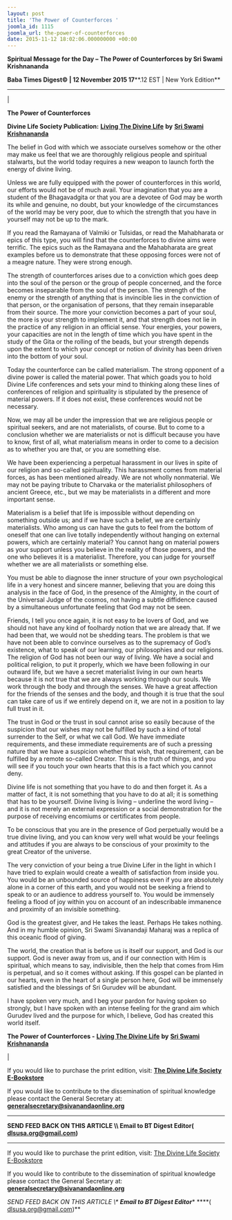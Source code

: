 ```yaml
---
layout: post
title: 'The Power of Counterforces '
joomla_id: 1115
joomla_url: the-power-of-counterforces
date: 2015-11-12 18:02:06.000000000 +00:00
---
```

  

















































**Spiritual Message for the Day – The Power of Counterforces by Sri Swami Krishnananda**

 **Baba Times Digest© | 12 November 2015 17****.12 EST | New York Edition**

* * *

| 

**The Power of Counterforces**

**Divine Life Society Publication:** [**Living The Divine Life**](http://www.swami-krishnananda.org/disc/disc_288.html) **by** [**Sri Swami Krishnananda**](http://www.dlshq.org/saints/krishnananda.htm)

The belief in God with which we associate ourselves somehow or the other may make us feel that we are thoroughly religious people and spiritual stalwarts, but the world today requires a new weapon to launch forth the energy of divine living.

Unless we are fully equipped with the power of counterforces in this world, our efforts would not be of much avail. Your imagination that you are a student of the Bhagavadgita or that you are a devotee of God may be worth its while and genuine, no doubt, but your knowledge of the circumstances of the world may be very poor, due to which the strength that you have in yourself may not be up to the mark.

If you read the Ramayana of Valmiki or Tulsidas, or read the Mahabharata or epics of this type, you will find that the counterforces to divine aims were terrific. The epics such as the Ramayana and the Mahabharata are great examples before us to demonstrate that these opposing forces were not of a meagre nature. They were strong enough.

The strength of counterforces arises due to a conviction which goes deep into the soul of the person or the group of people concerned, and the force becomes inseparable from the soul of the person. The strength of the enemy or the strength of anything that is invincible lies in the conviction of that person, or the organisation of persons, that they remain inseparable from their source. The more your conviction becomes a part of your soul, the more is your strength to implement it, and that strength does not lie in the practice of any religion in an official sense. Your energies, your powers, your capacities are not in the length of time which you have spent in the study of the Gita or the rolling of the beads, but your strength depends upon the extent to which your concept or notion of divinity has been driven into the bottom of your soul.

Today the counterforce can be called materialism. The strong opponent of a divine power is called the material power. That which goads you to hold Divine Life conferences and sets your mind to thinking along these lines of conferences of religion and spirituality is stipulated by the presence of material powers. If it does not exist, these conferences would not be necessary.

Now, we may all be under the impression that we are religious people or spiritual seekers, and are not materialists, of course. But to come to a conclusion whether we are materialists or not is difficult because you have to know, first of all, what materialism means in order to come to a decision as to whether you are that, or you are something else.

We have been experiencing a perpetual harassment in our lives in spite of our religion and so-called spirituality. This harassment comes from material forces, as has been mentioned already. We are not wholly nonmaterial. We may not be paying tribute to Charvaka or the materialist philosophers of ancient Greece, etc., but we may be materialists in a different and more important sense.

Materialism is a belief that life is impossible without depending on something outside us; and if we have such a belief, we are certainly materialists. Who among us can have the guts to feel from the bottom of oneself that one can live totally independently without hanging on external powers, which are certainly material? You cannot hang on material powers as your support unless you believe in the reality of those powers, and the one who believes it is a materialist. Therefore, you can judge for yourself whether we are all materialists or something else.

You must be able to diagnose the inner structure of your own psychological life in a very honest and sincere manner, believing that you are doing this analysis in the face of God, in the presence of the Almighty, in the court of the Universal Judge of the cosmos, not having a subtle diffidence caused by a simultaneous unfortunate feeling that God may not be seen.

Friends, I tell you once again, it is not easy to be lovers of God, and we should not have any kind of foolhardy notion that we are already that. If we had been that, we would not be shedding tears. The problem is that we have not been able to convince ourselves as to the supremacy of God’s existence, what to speak of our learning, our philosophies and our religions. The religion of God has not been our way of living. We have a social and political religion, to put it properly, which we have been following in our outward life, but we have a secret materialist living in our own hearts because it is not true that we are always working through our souls. We work through the body and through the senses. We have a great affection for the friends of the senses and the body, and though it is true that the soul can take care of us if we entirely depend on it, we are not in a position to lay full trust in it.

The trust in God or the trust in soul cannot arise so easily because of the suspicion that our wishes may not be fulfilled by such a kind of total surrender to the Self, or what we call God. We have immediate requirements, and these immediate requirements are of such a pressing nature that we have a suspicion whether that wish, that requirement, can be fulfilled by a remote so-called Creator. This is the truth of things, and you will see if you touch your own hearts that this is a fact which you cannot deny.

Divine life is not something that you have to do and then forget it. As a matter of fact, it is not something that you have to do at all; it is something that has to be yourself. Divine living is living – underline the word living – and it is not merely an external expression or a social demonstration for the purpose of receiving encomiums or certificates from people.

To be conscious that you are in the presence of God perpetually would be a true divine living, and you can know very well what would be your feelings and attitudes if you are always to be conscious of your proximity to the great Creator of the universe.

The very conviction of your being a true Divine Lifer in the light in which I have tried to explain would create a wealth of satisfaction from inside you. You would be an unbounded source of happiness even if you are absolutely alone in a corner of this earth, and you would not be seeking a friend to speak to or an audience to address yourself to. You would be immensely feeling a flood of joy within you on account of an indescribable immanence and proximity of an invisible something.

God is the greatest giver, and He takes the least. Perhaps He takes nothing. And in my humble opinion, Sri Swami Sivanandaji Maharaj was a replica of this oceanic flood of giving.

The world, the creation that is before us is itself our support, and God is our support. God is never away from us, and if our connection with Him is spiritual, which means to say, indivisible, then the help that comes from Him is perpetual, and so it comes without asking. If this gospel can be planted in our hearts, even in the heart of a single person here, God will be immensely satisfied and the blessings of Sri Gurudev will be abundant.

I have spoken very much, and I beg your pardon for having spoken so strongly, but I have spoken with an intense feeling for the grand aim which Gurudev lived and the purpose for which, I believe, God has created this world itself.



**The Power of Counterforces -** [**Living The Divine Life**](http://www.swami-krishnananda.org/disc/disc_288.html) **by** [**Sri Swami Krishnananda**](http://www.dlshq.org/saints/krishnananda.htm)

 |



If you would like to purchase the print edition, visit: **[The Divine Life Society E-Bookstore](http://www.dlshq.org/download/download.htm)**

If you would like to contribute to the dissemination of spiritual knowledge please contact the General Secretary at: [](mailto:%20%3Cscript%20type=%27text/javascript%27%3E%20%3C%21--%20var%20prefix%20=%20%27ma%27%20+%20%27il%27%20+%20%27to%27;%20var%20path%20=%20%27hr%27%20+%20%27ef%27%20+%20%27=%27;%20var%20addy57016%20=%20%27generalsecretary%27%20+%20%27@%27;%20addy57016%20=%20addy57016%20+%20%27sivanandaonline%27%20+%20%27.%27%20+%20%27org%27;%20document.write%28%27%3Ca%20%27%20+%20path%20+%20%27%5C%27%27%20+%20prefix%20+%20%27:%27%20+%20addy57016%20+%20%27%5C%27%3E%27%29;%20document.write%28addy57016%29;%20document.write%28%27%3C%5C/a%3E%27%29;%20//--%3E%5Cn%20%3C/script%3E%3Cscript%20type=%27text/javascript%27%3E%20%3C%21--%20document.write%28%27%3Cspan%20style=%5C%27display:%20none;%5C%27%3E%27%29;%20//--%3E%20%3C/script%3EThis%20email%20address%20is%20being%20protected%20from%20spambots.%20You%20need%20JavaScript%20enabled%20to%20view%20it.%20%3Cscript%20type=%27text/javascript%27%3E%20%3C%21--%20document.write%28%27%3C/%27%29;%20document.write%28%27span%3E%27%29;%20//--%3E%20%3C/script%3E?subject=Contribution%20to%20Dissemination%20of%20Spiritual%20Knowledge) **generalsecretary@sivanandaonline.org**

****

**SEND FEED BACK ON THIS ARTICLE \\\ Email to BT Digest Editor[](mailto:%20%3Cscript%20type=%27text/javascript%27%3E%20%3C%21--%20var%20prefix%20=%20%27ma%27%20+%20%27il%27%20+%20%27to%27;%20var%20path%20=%20%27hr%27%20+%20%27ef%27%20+%20%27=%27;%20var%20addy72654%20=%20%27dlsusa.org%27%20+%20%27@%27;%20addy72654%20=%20addy72654%20+%20%27gmail%27%20+%20%27.%27%20+%20%27com%27;%20document.write%28%27%3Ca%20%27%20+%20path%20+%20%27%5C%27%27%20+%20prefix%20+%20%27:%27%20+%20addy72654%20+%20%27%5C%27%3E%27%29;%20document.write%28addy72654%29;%20document.write%28%27%3C%5C/a%3E%27%29;%20//--%3E%5Cn%20%3C/script%3E%3Cscript%20type=%27text/javascript%27%3E%20%3C%21--%20document.write%28%27%3Cspan%20style=%5C%27display:%20none;%5C%27%3E%27%29;%20//--%3E%20%3C/script%3EThis%20email%20address%20is%20being%20protected%20from%20spambots.%20You%20need%20JavaScript%20enabled%20to%20view%20it.%20%3Cscript%20type=%27text/javascript%27%3E%20%3C%21--%20document.write%28%27%3C/%27%29;%20document.write%28%27span%3E%27%29;%20//--%3E%20%3C/script%3E?subject=DLS%20Posts)( [dlsusa.org@gmail.com](mailto:dlsusa.org@gmail.com))**



* * *



  

If you would like to purchase the print edition, visit: [The Divine Life Society E-Bookstore](http://www.dlshq.org/download/download.htm)

If you would like to contribute to the dissemination of spiritual knowledge please contact the General Secretary at: **[generalsecretary@sivanandaonline.org](mailto:generalsecretary@sivanandaonline.org)**

**SEND FEED BACK ON THIS ARTICLE \\\**  **Email to BT Digest Editor**** [](mailto:%20%3Cscript%20type=%27text/javascript%27%3E%20%3C%21--%20var%20prefix%20=%20%27ma%27%20+%20%27il%27%20+%20%27to%27;%20var%20path%20=%20%27hr%27%20+%20%27ef%27%20+%20%27=%27;%20var%20addy72654%20=%20%27dlsusa.org%27%20+%20%27@%27;%20addy72654%20=%20addy72654%20+%20%27gmail%27%20+%20%27.%27%20+%20%27com%27;%20document.write%28%27%3Ca%20%27%20+%20path%20+%20%27%5C%27%27%20+%20prefix%20+%20%27:%27%20+%20addy72654%20+%20%27%5C%27%3E%27%29;%20document.write%28addy72654%29;%20document.write%28%27%3C%5C/a%3E%27%29;%20//--%3E%5Cn%20%3C/script%3E%3Cscript%20type=%27text/javascript%27%3E%20%3C%21--%20document.write%28%27%3Cspan%20style=%5C%27display:%20none;%5C%27%3E%27%29;%20//--%3E%20%3C/script%3EThis%20email%20address%20is%20being%20protected%20from%20spambots.%20You%20need%20JavaScript%20enabled%20to%20view%20it.%20%3Cscript%20type=%27text/javascript%27%3E%20%3C%21--%20document.write%28%27%3C/%27%29;%20document.write%28%27span%3E%27%29;%20//--%3E%20%3C/script%3E?subject=DLS%20Posts)****( [dlsusa.org@gmail.com](mailto:dlsusa.org@gmail.com))**  
